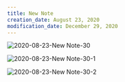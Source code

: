 ```yaml
---
title: New Note
creation_date: August 23, 2020
modification_date: December 29, 2020
---
```



![2020-08-23-New Note-30](images/2020-08-23-New%20Note-30.png)

![2020-08-23-New Note-30-1](images/2020-08-23-New%20Note-30-1.png)

![2020-08-23-New Note-30-2](images/2020-08-23-New%20Note-30-2.png)

